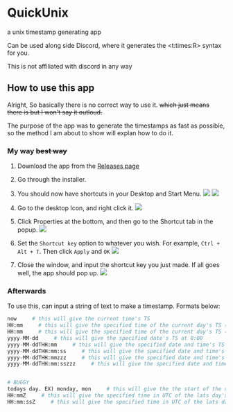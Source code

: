 # QuickUnix
a unix timestamp generating app

Can be used along side Discord, where it generates the <t:times:R> syntax for you. 

This is not affiliated with discord in any way

## How to use this app
Alright, So basically there is no correct way to use it. ~~which just means there is but I won't say it outloud.~~

The purpose of the app was to generate the timestamps as fast as possible, so the method I am about to show will explan how to do it.

### My way ~~best way~~

1. Download the app from the [Releases page](https://github.com/The-6th-Champion/unix-quick-stamper/releases)

2. Go through the installer.

3. You should now have shortcuts in your Desktop and Start Menu.
![](assets\images\Desktop-view.png)
![](assets\images\SMenu-view.png)

4. Go to the desktop Icon, and right click it.
![](assets\images\RC-Menu.png)

5. Click Properties at the bottom, and then go to the Shortcut tab in the popup.
![](assets\images\Properties-window.png)

6. Set the `Shortcut key` option to whatever you wish. For example, `Ctrl + Alt + T`. Then click `Apply` and `OK`
![](assets\images\Properties-window-apply.png)

7. Close the window, and input the shortcut key  you just made. If all goes well, the app should pop up.
![](assets\images\Complete.png)

### Afterwards

To use this, can input a string of text to make a timestamp. Formats below:
```py
now     # this will give the current time's TS
HH:mm     # this will give the specified time of the current day's TS (24hr time)
HH:mm     # this will give the specified time of the current day's TS (24hr time)
yyyy-MM-dd     # this will give the specified date's TS at 0:00
yyyy-MM-ddTHH:mm     # this will give the specified date and time's TS (you literally type the T EX) 2021-08-30T21:20 )
yyyy-MM-ddTHH:mm:ss     # this will give the specified date and time's TS (you literally type the T EX) 2021-08-30T21:20:59 )
yyyy-MM-ddTHH:mmzzz     # this will give the specified date and time's TS (you literally type the T EX) 2021-08-30T21:20 )
yyyy-MM-ddTHH:mm:sszzz     # this will give the specified date and time's TS (you literally type the T EX) 2021-08-30T21:20:59 )


# BUGGY
todays day. EX) monday, mon     # this will give the the start of the day's TS, either full name or three leter abbrv.
HH:mmZ     # this will give the specified time in UTC of the lats day's TS (24hr time) basically if you input 2:50Z, it will give you yesterday's 2:50+0000 timestamp. Weird to use
HH:mm:ssZ     # this will give the specified time in UTC of the lats day's TS (24hr time) basically if you input 2:50Z, it will give you yesterday's 2:50+0000 timestamp. Weird to use
```